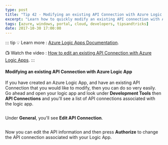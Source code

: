 ```yaml
---
type: post
title: "Tip 42 - Modifying an existing API Connection with Azure Logic App"
excerpt: "Learn how to quickly modify an existing API connection with Azure Logic App"
tags: [azure, windows, portal, cloud, developers, tipsandtricks]
date: 2017-10-30 17:00:00
---
```


::: tip
:bulb: Learn more : [Azure Logic Apps Documentation](https://docs.microsoft.com/azure/logic-apps/?WT.mc_id=docs-azuredevtips-azureappsdev).

:tv: Watch the video : [How to edit an existing API Connection with Azure Logic Apps](https://www.youtube.com/watch?v=M99wMqOvRGM&list=PLLasX02E8BPCNCK8Thcxu-Y-XcBUbhFWC&index=34?WT.mc_id=youtube-azuredevtips-azureappsdev).
:::

#### Modifying an existing API Connection with Azure Logic App

If you have created an Azure Logic App, and have an existing API Connection that you would like to modify, then you can do so very easily. Go ahead and open your logic app and look under **Development Tools** then **API Connections** and you'll see a list of API connections associated with the logic app. 

<img :src="$withBase('/files/logicappconn1.png')">

Under **General**, you'll see **Edit API Connection**.

<img :src="$withBase('/files/logicappconn2.png')">

Now you can edit the API information and then press **Authorize** to change the API connection associated with your Logic App. 

<img :src="$withBase('/files/logicappconn3.png')">

